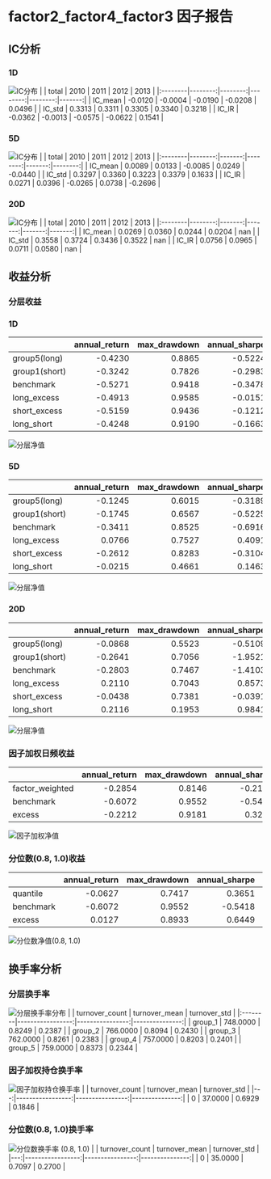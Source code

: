 # factor2_factor4_factor3 因子报告
## IC分析
### 1D
![IC分布](IC/factor2_factor4_factor3_1D.png)
|         |   total |    2010 |    2011 |    2012 |   2013 |
|:--------|--------:|--------:|--------:|--------:|-------:|
| IC_mean | -0.0120 | -0.0004 | -0.0190 | -0.0208 | 0.0496 |
| IC_std  |  0.3313 |  0.3311 |  0.3305 |  0.3340 | 0.3218 |
| IC_IR   | -0.0362 | -0.0013 | -0.0575 | -0.0622 | 0.1541 |

### 5D
![IC分布](IC/factor2_factor4_factor3_5D.png)
|         |   total |   2010 |    2011 |   2012 |    2013 |
|:--------|--------:|-------:|--------:|-------:|--------:|
| IC_mean |  0.0089 | 0.0133 | -0.0085 | 0.0249 | -0.0440 |
| IC_std  |  0.3297 | 0.3360 |  0.3223 | 0.3379 |  0.1633 |
| IC_IR   |  0.0271 | 0.0396 | -0.0265 | 0.0738 | -0.2696 |

### 20D
![IC分布](IC/factor2_factor4_factor3_20D.png)
|         |   total |   2010 |   2011 |   2012 |   2013 |
|:--------|--------:|-------:|-------:|-------:|-------:|
| IC_mean |  0.0269 | 0.0360 | 0.0244 | 0.0204 |    nan |
| IC_std  |  0.3558 | 0.3724 | 0.3436 | 0.3522 |    nan |
| IC_IR   |  0.0756 | 0.0965 | 0.0711 | 0.0580 |    nan |

## 收益分析
### 分层收益
### 1D
|               |   annual_return |   max_drawdown |   annual_sharpe |   annual_calmar |   win_rate |   avg_win_return |   avg_loss_return |   profit_loss_ratio |   annual_volatility |   annual_downside_deviation |   annual_sortino |
|:--------------|----------------:|---------------:|----------------:|----------------:|-----------:|-----------------:|------------------:|--------------------:|--------------------:|----------------------------:|-----------------:|
| group5(long)  |         -0.4230 |         0.8865 |         -0.5224 |         -7.5750 |     0.4865 |           0.0332 |           -0.0341 |              0.9744 |              0.6482 |                      0.3815 |          -0.8876 |
| group1(short) |         -0.3242 |         0.7826 |         -0.2983 |         -6.5760 |     0.4994 |           0.0320 |           -0.0335 |              0.9575 |              0.6353 |                      0.3662 |          -0.5176 |
| benchmark     |         -0.5271 |         0.9418 |         -0.3478 |         -8.8851 |     0.4840 |           0.0507 |           -0.0501 |              1.0137 |              0.9239 |                      0.4499 |          -0.7141 |
| long_excess   |         -0.4913 |         0.9585 |         -0.0151 |         -8.1375 |     0.5032 |           0.0592 |           -0.0601 |              0.9850 |              1.1440 |                      0.6514 |          -0.0265 |
| short_excess  |         -0.5159 |         0.9436 |         -0.1212 |         -8.6795 |     0.4904 |           0.0567 |           -0.0556 |              1.0201 |              1.0878 |                      0.6103 |          -0.2159 |
| long_short    |         -0.4248 |         0.9190 |         -0.1663 |         -7.3388 |     0.5096 |           0.0442 |           -0.0471 |              0.9376 |              0.8963 |                      0.5411 |          -0.2755 |

![分层净值](net_value/factor2_factor4_factor3_1D.png)
### 5D
|               |   annual_return |   max_drawdown |   annual_sharpe |   annual_calmar |   win_rate |   avg_win_return |   avg_loss_return |   profit_loss_ratio |   annual_volatility |   annual_downside_deviation |   annual_sortino |
|:--------------|----------------:|---------------:|----------------:|----------------:|-----------:|-----------------:|------------------:|--------------------:|--------------------:|----------------------------:|-----------------:|
| group5(long)  |         -0.1245 |         0.6015 |         -0.3189 |         -3.2860 |     0.4800 |           0.0147 |           -0.0143 |              1.0302 |              0.2876 |                      0.1622 |          -0.5654 |
| group1(short) |         -0.1745 |         0.6567 |         -0.5225 |         -4.2173 |     0.4723 |           0.0145 |           -0.0141 |              1.0280 |              0.2878 |                      0.1639 |          -0.9174 |
| benchmark     |         -0.3411 |         0.8525 |         -0.6916 |         -6.3521 |     0.4568 |           0.0239 |           -0.0224 |              1.0674 |              0.4546 |                      0.2310 |          -1.3611 |
| long_excess   |          0.0766 |         0.7527 |          0.4091 |          1.6148 |     0.5058 |           0.0281 |           -0.0270 |              1.0418 |              0.5442 |                      0.3513 |           0.6338 |
| short_excess  |         -0.2612 |         0.8283 |         -0.3104 |         -5.0058 |     0.4735 |           0.0273 |           -0.0258 |              1.0585 |              0.5283 |                      0.2838 |          -0.5778 |
| long_short    |         -0.0215 |         0.4661 |          0.1463 |         -0.7333 |     0.5084 |           0.0198 |           -0.0200 |              0.9899 |              0.4011 |                      0.2504 |           0.2342 |

![分层净值](net_value/factor2_factor4_factor3_5D.png)
### 20D
|               |   annual_return |   max_drawdown |   annual_sharpe |   annual_calmar |   win_rate |   avg_win_return |   avg_loss_return |   profit_loss_ratio |   annual_volatility |   annual_downside_deviation |   annual_sortino |
|:--------------|----------------:|---------------:|----------------:|----------------:|-----------:|-----------------:|------------------:|--------------------:|--------------------:|----------------------------:|-----------------:|
| group5(long)  |         -0.0868 |         0.5523 |         -0.5109 |         -2.4961 |     0.4408 |           0.0084 |           -0.0072 |              1.1696 |              0.1545 |                      0.0797 |          -0.9904 |
| group1(short) |         -0.2641 |         0.7056 |         -1.9521 |         -5.9405 |     0.4105 |           0.0081 |           -0.0076 |              1.0629 |              0.1511 |                      0.0724 |          -4.0765 |
| benchmark     |         -0.2803 |         0.7467 |         -1.4103 |         -5.9582 |     0.4211 |           0.0121 |           -0.0109 |              1.1111 |              0.2165 |                      0.1049 |          -2.9108 |
| long_excess   |          0.2110 |         0.7043 |          0.8573 |          4.7555 |     0.5553 |           0.0129 |           -0.0140 |              0.9163 |              0.2641 |                      0.1655 |           1.3676 |
| short_excess  |         -0.0438 |         0.7381 |         -0.0391 |         -0.9416 |     0.4671 |           0.0141 |           -0.0124 |              1.1338 |              0.2630 |                      0.1491 |          -0.0689 |
| long_short    |          0.2116 |         0.1953 |          0.9841 |         17.1998 |     0.5092 |           0.0116 |           -0.0103 |              1.1280 |              0.2196 |                      0.1331 |           1.6240 |

![分层净值](net_value/factor2_factor4_factor3_20D.png)
### 因子加权日频收益
|                 |   annual_return |   max_drawdown |   annual_sharpe |   annual_calmar |   win_rate |   avg_win_return |   avg_loss_return |   profit_loss_ratio |   annual_volatility |   annual_downside_deviation |   annual_sortino |
|:----------------|----------------:|---------------:|----------------:|----------------:|-----------:|-----------------:|------------------:|--------------------:|--------------------:|----------------------------:|-----------------:|
| factor_weighted |         -0.2854 |         0.8146 |         -0.2186 |         -5.5626 |     0.4904 |           0.0236 |           -0.0238 |              0.9919 |              0.6348 |                      0.4625 |          -0.3000 |
| benchmark       |         -0.6072 |         0.9552 |         -0.5418 |        -10.0918 |     0.4775 |           0.0510 |           -0.0504 |              1.0112 |              0.9278 |                      0.4492 |          -1.1192 |
| excess          |         -0.2212 |         0.9181 |          0.3272 |         -3.8250 |     0.5225 |           0.0552 |           -0.0574 |              0.9622 |              1.1118 |                      0.6244 |           0.5825 |

![因子加权净值](net_value/factor2_factor4_factor3_factor_weighted.png)
### 分位数(0.8, 1.0)收益
|           |   annual_return |   max_drawdown |   annual_sharpe |   annual_calmar |   win_rate |   avg_win_return |   avg_loss_return |   profit_loss_ratio |   annual_volatility |   annual_downside_deviation |   annual_sortino |
|:----------|----------------:|---------------:|----------------:|----------------:|-----------:|-----------------:|------------------:|--------------------:|--------------------:|----------------------------:|-----------------:|
| quantile  |         -0.0627 |         0.7417 |          0.3651 |         -1.3429 |     0.5006 |           0.0353 |           -0.0327 |              1.0792 |              0.9240 |                      0.6133 |           0.5501 |
| benchmark |         -0.6072 |         0.9552 |         -0.5418 |        -10.0918 |     0.4775 |           0.0510 |           -0.0504 |              1.0112 |              0.9278 |                      0.4492 |          -1.1192 |
| excess    |          0.0127 |         0.8933 |          0.6449 |          0.2264 |     0.5186 |           0.0629 |           -0.0608 |              1.0340 |              1.3033 |                      0.7509 |           1.1193 |

![分位数净值(0.8, 1.0)](net_value/factor2_factor4_factor3_quantile.png)
## 换手率分析
### 分层换手率
![分层换手率分布](turnover/factor2_factor4_factor3_group.png)
|         |   turnover_count |   turnover_mean |   turnover_std |
|:--------|-----------------:|----------------:|---------------:|
| group_1 |         748.0000 |          0.8249 |         0.2387 |
| group_2 |         766.0000 |          0.8094 |         0.2430 |
| group_3 |         762.0000 |          0.8261 |         0.2383 |
| group_4 |         757.0000 |          0.8203 |         0.2401 |
| group_5 |         759.0000 |          0.8373 |         0.2344 |

### 因子加权持仓换手率
![因子加权持仓换手率](turnover/factor2_factor4_factor3_factor_weighted.png)
|    |   turnover_count |   turnover_mean |   turnover_std |
|---:|-----------------:|----------------:|---------------:|
|  0 |          37.0000 |          0.6929 |         0.1846 |

### 分位数(0.8, 1.0)换手率
![分位数换手率 (0.8, 1.0)](turnover/factor2_factor4_factor3_quantile.png)
|    |   turnover_count |   turnover_mean |   turnover_std |
|---:|-----------------:|----------------:|---------------:|
|  0 |          35.0000 |          0.7097 |         0.2700 |


